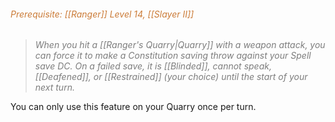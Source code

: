 ###### *<span style="color:rgb(203, 123, 55)">Prerequisite: [[Ranger]] Level 14, [[Slayer II]]</span>*

> *<span style="color:rgb(125, 125, 125)">When you hit a [[Ranger's Quarry|Quarry]] with a weapon attack, you can force it to make a Constitution saving throw against your Spell save DC. On a failed save, it is [[Blinded]], cannot speak, [[Deafened]], or [[Restrained]] (your choice) until the start of your next turn.</span>* 

You can only use this feature on your Quarry once per turn.
